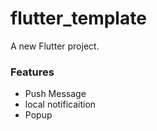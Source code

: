 # flutter_template

A new Flutter project.

### Features
- Push Message 
- local notificaition
- Popup
